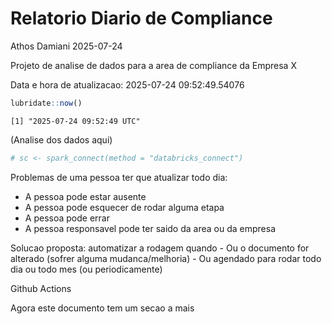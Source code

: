 # Relatorio Diario de Compliance
Athos Damiani
2025-07-24

Projeto de analise de dados para a area de compliance da Empresa X

Data e hora de atualizacao: 2025-07-24 09:52:49.54076

``` r
lubridate::now()
```

    [1] "2025-07-24 09:52:49 UTC"

(Analise dos dados aqui)

``` r
# sc <- spark_connect(method = "databricks_connect")
```

Problemas de uma pessoa ter que atualizar todo dia:

-   A pessoa pode estar ausente
-   A pessoa pode esquecer de rodar alguma etapa
-   A pessoa pode errar
-   A pessoa responsavel pode ter saido da area ou da empresa

Solucao proposta: automatizar a rodagem quando - Ou o documento for
alterado (sofrer alguma mudanca/melhoria) - Ou agendado para rodar todo
dia ou todo mes (ou periodicamente)

Github Actions

Agora este documento tem um secao a mais
